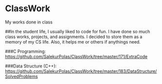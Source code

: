 # ClassWork
My works done in class

##In the student life, I usually liked to code for fun. I have done so much class works, projects, and assignments. I decided to store them as a memory of my CS life. Also, it helps me or others if anythings need.

###C Programming:
https://github.com/SalekurPolas/ClassWork/tree/master/171/ExtraCode

###Data Structure (C++):
https://github.com/SalekurPolas/ClassWork/tree/master/183/DataStructure/SolvedProblems
